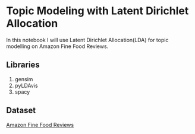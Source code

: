 # Topic Modeling with Latent Dirichlet Allocation

In this notebook I will use Latent Dirichlet Allocation(LDA) for topic modelling on Amazon Fine Food Reviews.

## Libraries
1. gensim
2. pyLDAvis
3. spacy

## Dataset
[Amazon Fine Food Reviews](https://www.kaggle.com/snap/amazon-fine-food-reviews)
